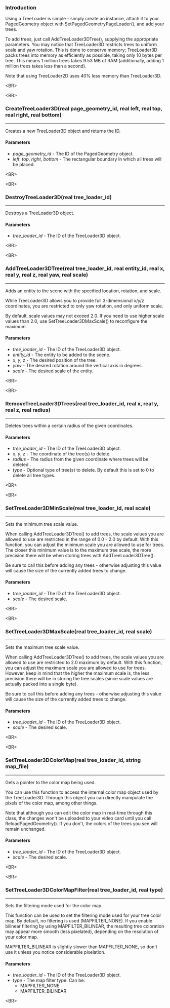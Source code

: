 ### Introduction ###
Using a TreeLoader is simple - simply create an instance, attach it to your PagedGeometry object with SetPagedGeometryPageLoader(), and add your trees.

To add trees, just call AddTreeLoader3DTree(), supplying the appropriate parameters. You may notice that TreeLoader3D restricts trees to uniform scale and yaw rotation. This is done to conserve memory; TreeLoader3D packs trees into memory as efficiently as possible, taking only 10 bytes per tree. This means 1 million trees takes 9.53 MB of RAM (additionally, adding 1 million trees takes less than a second).

Note that using TreeLoader2D uses 40% less memory than TreeLoader3D.


&lt;BR&gt;




&lt;BR&gt;


### CreateTreeLoader3D(real page\_geometry\_id, real left, real top, real right, real bottom) ###

---

Creates a new TreeLoader3D object and returns the ID.
#### Parameters ####
  * _page\_geometry\_id_ - The ID of the PagedGeometry object.
  * _left_, _top_, _right_, _bottom_ - The rectangular boundary in which all trees will be placed.


&lt;BR&gt;




&lt;BR&gt;


### DestroyTreeLoader3D(real tree\_loader\_id) ###

---

Destroys a TreeLoader3D object.
#### Parameters ####
  * _tree\_loader\_id_ - The ID of the TreeLoader3D object.


&lt;BR&gt;




&lt;BR&gt;


### AddTreeLoader3DTree(real tree\_loader\_id, real entity\_id, real x, real y, real z, real yaw, real scale) ###

---

Adds an entity to the scene with the specified location, rotation, and scale.

While TreeLoader3D allows you to provide full 3-dimensional x/y/z coordinates, you are restricted to only yaw rotation, and only uniform scale.

By default, scale values may not exceed 2.0. If you need to use higher scale values than 2.0, use SetTreeLoader3DMaxScale() to reconfigure the maximum.
#### Parameters ####
  * _tree\_loader\_id_ - The ID of the TreeLoader3D object.
  * _entity\_id_ - The entity to be added to the scene.
  * _x_, _y_, _z_ - The desired position of the tree.
  * _yaw_ - The desired rotation around the vertical axis in degrees.
  * _scale_ - The desired scale of the entity.


&lt;BR&gt;




&lt;BR&gt;


### RemoveTreeLoader3DTrees(real tree\_loader\_id, real x, real y, real z, real radius) ###

---

Deletes trees within a certain radius of the given coordinates.
#### Parameters ####
  * _tree\_loader\_id_ - The ID of the TreeLoader3D object.
  * _x_, _y_, _z_ - The coordinate of the tree(s) to delete.
  * _radius_ - The radius from the given coordinate where trees will be deleted .
  * _type_ - Optional type of tree(s) to delete.  By default this is set to 0 to delete all tree types.


&lt;BR&gt;




&lt;BR&gt;


### SetTreeLoader3DMinScale(real tree\_loader\_id, real scale) ###

---

Sets the minimum tree scale value.

When calling AddTreeLoader3DTree() to add trees, the scale values you are allowed to use are restricted in the range of 0.0 - 2.0 by default. With this function, you can adjust the minimum scale you are allowed to use for trees. The closer this minimum value is to the maximum tree scale, the more precision there will be when storing trees with AddTreeLoader3DTree().

Be sure to call this before adding any trees - otherwise adjusting this value will cause the size of the currently added trees to change.
#### Parameters ####
  * _tree\_loader\_id_ - The ID of the TreeLoader3D object.
  * _scale_ - The desired scale.


&lt;BR&gt;




&lt;BR&gt;


### SetTreeLoader3DMaxScale(real tree\_loader\_id, real scale) ###

---

Sets the maximum tree scale value.

When calling AddTreeLoader3DTree() to add trees, the scale values you are allowed to use are restricted to 2.0 maximum by default. With this function, you can adjust the maximum scale you are allowed to use for trees. However, keep in mind that the higher the maximum scale is, the less precision there will be in storing the tree scales (since scale values are actually packed into a single byte).

Be sure to call this before adding any trees - otherwise adjusting this value will cause the size of the currently added trees to change.
#### Parameters ####
  * _tree\_loader\_id_ - The ID of the TreeLoader3D object.
  * _scale_ - The desired scale.


&lt;BR&gt;




&lt;BR&gt;


### SetTreeLoader3DColorMap(real tree\_loader\_id, string map\_file) ###

---

Gets a pointer to the color map being used.

You can use this function to access the internal color map object used by the TreeLoader3D. Through this object you can directly manipulate the pixels of the color map, among other things.

Note that although you can edit the color map in real-time through this class, the changes won't be uploaded to your video card until you call ReloadPagedGeometry(). If you don't, the colors of the trees you see will remain unchanged.
#### Parameters ####
  * _tree\_loader\_id_ - The ID of the TreeLoader3D object.
  * _scale_ - The desired scale.


&lt;BR&gt;




&lt;BR&gt;


### SetTreeLoader3DColorMapFilter(real tree\_loader\_id, real type) ###

---

Sets the filtering mode used for the color map.

This function can be used to set the filtering mode used for your tree color map. By default, no filtering is used (MAPFILTER\_NONE). If you enable bilinear filtering by using MAPFILTER\_BILINEAR, the resulting tree coloration may appear more smooth (less pixelated), depending on the resolution of your color map.

MAPFILTER\_BILINEAR is slightly slower than MAPFILTER\_NONE, so don't use it unless you notice considerable pixelation.
#### Parameters ####
  * _tree\_loader\_id_ - The ID of the TreeLoader3D object.
  * _type_ - The map filter type.  Can be:
    * MAPFILTER\_NONE
    * MAPFILTER\_BILINEAR


&lt;BR&gt;

